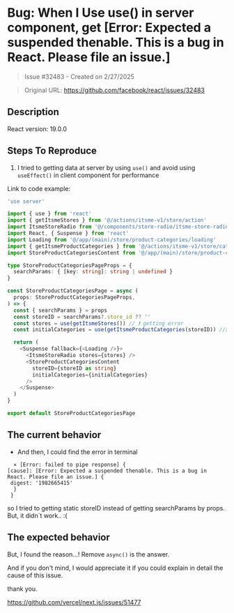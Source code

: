# Bug: When I Use use() in server component, get [Error: Expected a suspended thenable. This is a bug in React. Please file an issue.]

> Issue #32483 - Created on 2/27/2025

> Original URL: https://github.com/facebook/react/issues/32483

## Description

<!--
  Please provide a clear and concise description of what the bug is. Include
  screenshots if needed. Please test using the latest version of the relevant
  React packages to make sure your issue has not already been fixed.
-->

React version: 19.0.0

## Steps To Reproduce

1. I tried to getting data at server by using `use()` and avoid using `useEffect()` in client component for performance 

<!--
  Your bug will get fixed much faster if we can run your code and it doesn't
  have dependencies other than React. Issues without reproduction steps or
  code examples may be immediately closed as not actionable.
-->

Link to code example:

```typescript
'use server'

import { use } from 'react'
import { getItsmeStores } from '@/actions/itsme-v1/store/action'
import ItsmeStoreRadio from '@/components/store-radio/itsme-store-radio'
import React, { Suspense } from 'react'
import Loading from '@/app/(main)/store/product-categories/loading'
import { getItsmeProductCategories } from '@/actions/itsme-v1/store/category/action'
import StoreProductCategoriesContent from '@/app/(main)/store/product-categories/_components/content'

type StoreProductCategoriesPageProps = {
  searchParams: { [key: string]: string | undefined }
}

const StoreProductCategoriesPage = async (
  props: StoreProductCategoriesPageProps,
) => {
  const { searchParams } = props
  const storeID = searchParams?.store_id ?? ''
  const stores = use(getItsmeStores()) // ❗️ getting error
  const initialCategories = use(getItsmeProductCategories(storeID)) //❗️ getting error

  return (
    <Suspense fallback={<Loading />}>
      <ItsmeStoreRadio stores={stores} />
      <StoreProductCategoriesContent
        storeID={storeID as string}
        initialCategories={initialCategories}
      />
    </Suspense>
  )
}

export default StoreProductCategoriesPage
```

<!--
  Please provide a CodeSandbox (https://codesandbox.io/s/new), a link to a
  repository on GitHub, or provide a minimal code example that reproduces the
  problem. You may provide a screenshot of the application if you think it is
  relevant to your bug report. Here are some tips for providing a minimal
  example: https://stackoverflow.com/help/mcve.
-->

## The current behavior
- And then, I could find the error in terminal
```terminal
  ⨯ [Error: failed to pipe response] {
[cause]: [Error: Expected a suspended thenable. This is a bug in React. Please file an issue.] {
 digest: '1982665415'
  }
 }
```

so I tried to getting static storeID instead of getting searchParams by props.
But, it didn`t work.. :(

## The expected behavior

But, I found the reason...!
Remove `async()` is the answer.

And if you don't mind, I would appreciate it if you could explain in detail the cause of this issue.

thank you.

https://github.com/vercel/next.js/issues/51477
